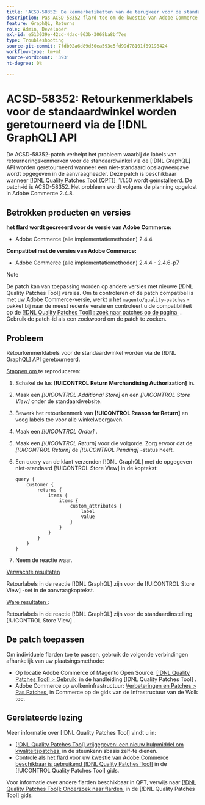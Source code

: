 ```yaml
---
title: 'ACSD-58352: De kenmerketiketten van de terugkeer voor de standaardopslag zijn teruggekeerd via  [!DNL GraphQL]  API'
description: Pas ACSD-58352 flard toe om de kwestie van Adobe Commerce te bevestigen waar de etiketten van de terugkeerattributen voor de standaardopslag via  [!DNL GraphQL]  API zijn teruggekeerd wanneer een niet-standaardopslagmening in de verzoekkopbal wordt gespecificeerd.
feature: GraphQL, Returns
role: Admin, Developer
exl-id: e513039e-42cd-4dac-963b-3068ba8bf7ee
type: Troubleshooting
source-git-commit: 7fdb02a6d89d50ea593c5fd99d78101f89198424
workflow-type: tm+mt
source-wordcount: '393'
ht-degree: 0%

---
```


# ACSD-58352: Retourkenmerklabels voor de standaardwinkel worden geretourneerd via de [!DNL GraphQL] API

De ACSD-58352-patch verhelpt het probleem waarbij de labels van retourneringskenmerken voor de standaardwinkel via de [!DNL GraphQL] API worden geretourneerd wanneer een niet-standaard opslagweergave wordt opgegeven in de aanvraagheader. Deze patch is beschikbaar wanneer [[!DNL Quality Patches Tool (QPT)] &#x200B;](https://experienceleague.adobe.com/nl/docs/commerce-operations/tools/quality-patches-tool/quality-patches-tool-to-self-serve-quality-patches) 1.1.50 wordt geïnstalleerd. De patch-id is ACSD-58352. Het probleem wordt volgens de planning opgelost in Adobe Commerce 2.4.8.

## Betrokken producten en versies

**het flard wordt gecreeerd voor de versie van Adobe Commerce:**

* Adobe Commerce (alle implementatiemethoden) 2.4.4

**Compatibel met de versies van Adobe Commerce:**

* Adobe Commerce (alle implementatiemethoden) 2.4.4 - 2.4.6-p7

>[!NOTE]
>
>De patch kan van toepassing worden op andere versies met nieuwe [!DNL Quality Patches Tool] versies. Om te controleren of de patch compatibel is met uw Adobe Commerce-versie, werkt u het `magento/quality-patches` -pakket bij naar de meest recente versie en controleert u de compatibiliteit op de [[!DNL Quality Patches Tool] : zoek naar patches op de pagina &#x200B;](https://experienceleague.adobe.com/tools/commerce-quality-patches/index.html?lang=nl-NL) . Gebruik de patch-id als een zoekwoord om de patch te zoeken.

## Probleem

Retourkenmerklabels voor de standaardwinkel worden via de [!DNL GraphQL] API geretourneerd.

<u> Stappen om </u> te reproduceren:

1. Schakel de lus **[!UICONTROL Return Merchandising Authorization]** in.
1. Maak een *[!UICONTROL Additional Store]* en een *[!UICONTROL Store View]* onder de standaardwebsite.
1. Bewerk het retourkenmerk van **[!UICONTROL Reason for Return]** en voeg labels toe voor alle winkelweergaven.
1. Maak een *[!UICONTROL Order]* .
1. Maak een *[!UICONTROL Return]* voor die volgorde. Zorg ervoor dat de *[!UICONTROL Return]* de *[!UICONTROL Pending]* -status heeft.
1. Een query van de klant verzenden [!DNL GraphQL] met de opgegeven niet-standaard [!UICONTROL Store View] in de koptekst:

   ```
   query {
       customer {
           returns {
               items {
                   items {
                       custom_attributes {
                           label
                           value
                       }
                   }
               }
           }
       }
   }
   ```

1. Neem de reactie waar.

<u> Verwachte resultaten </u>

Retourlabels in de reactie [!DNL GraphQL] zijn voor de [!UICONTROL Store View] -set in de aanvraagkoptekst.

<u> Ware resultaten </u>:

Retourlabels in de reactie [!DNL GraphQL] zijn voor de standaardinstelling [!UICONTROL Store View] .

## De patch toepassen

Om individuele flarden toe te passen, gebruik de volgende verbindingen afhankelijk van uw plaatsingsmethode:

* Op locatie Adobe Commerce of Magento Open Source: [[!DNL Quality Patches Tool] > Gebruik &#x200B;](/help/tools/quality-patches-tool/usage.md) in de handleiding [!DNL Quality Patches Tool] .
* Adobe Commerce op wolkeninfrastructuur: [&#x200B; Verbeteringen en Patches > Pas Patches &#x200B;](https://experienceleague.adobe.com/docs/commerce-cloud-service/user-guide/develop/upgrade/apply-patches.html?lang=nl-NL) in Commerce op de gids van de Infrastructuur van de Wolk toe.

## Gerelateerde lezing

Meer informatie over [!DNL Quality Patches Tool] vindt u in:

* [[!DNL Quality Patches Tool]  vrijgegeven: een nieuw hulpmiddel om kwaliteitspatches &#x200B;](https://experienceleague.adobe.com/nl/docs/commerce-operations/tools/quality-patches-tool/quality-patches-tool-to-self-serve-quality-patches) in de steunkennisbasis zelf-te dienen.
* [&#x200B; Controle als het flard voor uw kwestie van Adobe Commerce beschikbaar is gebruikend  [!DNL Quality Patches Tool]](/help/tools/quality-patches-tool/patches-available-in-qpt/check-patch-for-magento-issue-with-magento-quality-patches.md) in de [!UICONTROL Quality Patches Tool] gids.


Voor informatie over andere flarden beschikbaar in QPT, verwijs naar [[!DNL Quality Patches Tool]: Onderzoek naar flarden &#x200B;](https://experienceleague.adobe.com/tools/commerce-quality-patches/index.html?lang=nl-NL) in de [!DNL Quality Patches Tool] gids.
